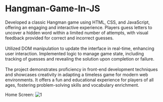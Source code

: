 # Hangman-Game-In-JS

Developed a classic Hangman game using HTML, CSS, and JavaScript, offering an engaging and interactive experience.
Players guess letters to uncover a hidden word within a limited number of attempts, with visual feedback provided for correct and incorrect guesses. <br><br>
Utilized DOM manipulation to update the interface in real-time, enhancing user interaction. Implemented logic to manage game state, including tracking of guesses and revealing the solution upon completion or failure. <br><br>
The project demonstrates proficiency in front-end development techniques and showcases creativity in adapting a timeless game for modern web environments. It offers a fun and educational experience for players of all ages, fostering problem-solving skills and vocabulary enrichment.

Home Screen:
![1](https://github.com/arqamcodes/Hangman-Game-In-JS/assets/68507521/f75a2ed8-6e61-4df0-b51d-0e070730d58d)
